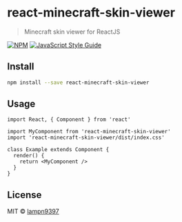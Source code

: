 # react-minecraft-skin-viewer

> Minecraft skin viewer for ReactJS

[![NPM](https://img.shields.io/npm/v/react-minecraft-skin-viewer.svg)](https://www.npmjs.com/package/react-minecraft-skin-viewer) [![JavaScript Style Guide](https://img.shields.io/badge/code_style-standard-brightgreen.svg)](https://standardjs.com)

## Install

```bash
npm install --save react-minecraft-skin-viewer
```

## Usage

```tsx
import React, { Component } from 'react'

import MyComponent from 'react-minecraft-skin-viewer'
import 'react-minecraft-skin-viewer/dist/index.css'

class Example extends Component {
  render() {
    return <MyComponent />
  }
}
```

## License

MIT © [lampn9397](https://github.com/lampn9397)
